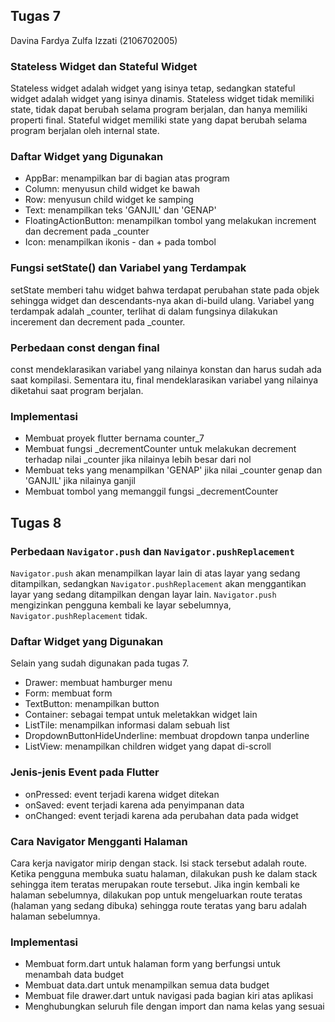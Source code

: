 
## Tugas 7
Davina Fardya Zulfa Izzati (2106702005)

### Stateless Widget dan Stateful Widget
Stateless widget adalah widget yang isinya tetap, sedangkan stateful widget adalah widget yang isinya dinamis.
Stateless widget tidak memiliki state, tidak dapat berubah selama program berjalan, dan hanya memiliki properti final.
Stateful widget memiliki state yang dapat berubah selama program berjalan oleh internal state.

### Daftar Widget yang Digunakan
- AppBar: menampilkan bar di bagian atas program
- Column: menyusun child widget ke bawah
- Row: menyusun child widget ke samping
- Text: menampilkan teks 'GANJIL' dan 'GENAP'
- FloatingActionButton: menampilkan tombol yang melakukan increment dan decrement pada _counter
- Icon: menampilkan ikonis - dan + pada tombol

### Fungsi setState() dan Variabel yang Terdampak
setState memberi tahu widget bahwa terdapat perubahan state pada objek sehingga widget dan descendants-nya akan di-build ulang.
Variabel yang terdampak adalah _counter, terlihat di dalam fungsinya dilakukan incerement dan decrement pada _counter.

### Perbedaan const dengan final
const mendeklarasikan variabel yang nilainya konstan dan harus sudah ada saat kompilasi.
Sementara itu, final mendeklarasikan variabel yang nilainya diketahui saat program berjalan.

### Implementasi
- Membuat proyek flutter bernama counter_7
- Membuat fungsi _decrementCounter untuk melakukan decrement terhadap nilai _counter jika nilainya lebih besar dari nol
- Membuat teks yang menampilkan 'GENAP' jika nilai _counter genap dan 'GANJIL' jika nilainya ganjil
- Membuat tombol yang memanggil fungsi _decrementCounter

## Tugas 8

### Perbedaan `Navigator.push` dan `Navigator.pushReplacement`
`Navigator.push` akan menampilkan layar lain di atas layar yang sedang ditampilkan, sedangkan `Navigator.pushReplacement` akan menggantikan layar yang sedang ditampilkan dengan layar lain.
`Navigator.push` mengizinkan pengguna kembali ke layar sebelumnya, `Navigator.pushReplacement` tidak.

### Daftar Widget yang Digunakan
Selain yang sudah digunakan pada tugas 7.

- Drawer: membuat hamburger menu
- Form: membuat form
- TextButton: menampilkan button 
- Container: sebagai tempat untuk meletakkan widget lain
- ListTile: menampilkan informasi dalam sebuah list
- DropdownButtonHideUnderline: membuat dropdown tanpa underline
- ListView: menampilkan children widget yang dapat di-scroll

### Jenis-jenis Event pada Flutter 
- onPressed: event terjadi karena widget ditekan
- onSaved: event terjadi karena ada penyimpanan data
- onChanged: event terjadi karena ada perubahan data pada widget

### Cara Navigator Mengganti Halaman
Cara kerja navigator mirip dengan stack. Isi stack tersebut adalah route.
Ketika pengguna membuka suatu halaman, dilakukan push ke dalam stack sehingga item teratas merupakan route tersebut.
Jika ingin kembali ke halaman sebelumnya, dilakukan pop untuk mengeluarkan route teratas (halaman yang sedang dibuka) sehingga route teratas yang baru adalah halaman sebelumnya.

### Implementasi
- Membuat form.dart untuk halaman form yang berfungsi untuk menambah data budget
- Membuat data.dart untuk menampilkan semua data budget
- Membuat file drawer.dart untuk navigasi pada bagian kiri atas aplikasi
- Menghubungkan seluruh file dengan import dan nama kelas yang sesuai